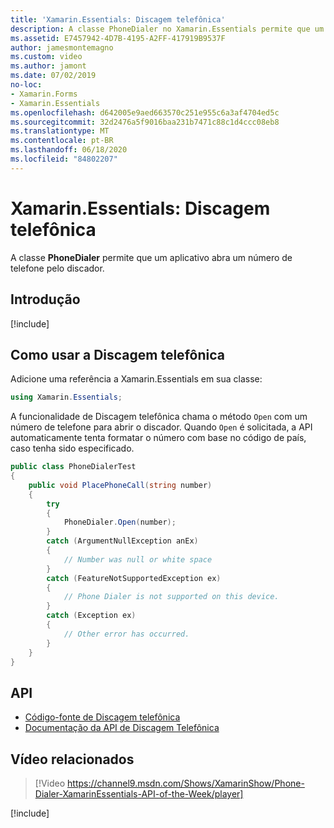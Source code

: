```yaml
---
title: 'Xamarin.Essentials: Discagem telefônica'
description: A classe PhoneDialer no Xamarin.Essentials permite que um aplicativo Abra um número de telefone na discagem
ms.assetid: E7457942-4D7B-4195-A2FF-417919B9537F
author: jamesmontemagno
ms.custom: video
ms.author: jamont
ms.date: 07/02/2019
no-loc:
- Xamarin.Forms
- Xamarin.Essentials
ms.openlocfilehash: d642005e9aed663570c251e955c6a3af4704ed5c
ms.sourcegitcommit: 32d2476a5f9016baa231b7471c88c1d4ccc08eb8
ms.translationtype: MT
ms.contentlocale: pt-BR
ms.lasthandoff: 06/18/2020
ms.locfileid: "84802207"
---
```

# <a name="xamarinessentials-phone-dialer"></a>Xamarin.Essentials: Discagem telefônica

A classe **PhoneDialer** permite que um aplicativo abra um número de telefone pelo discador.

## <a name="get-started"></a>Introdução

[!include[](~/essentials/includes/get-started.md)]

## <a name="using-phone-dialer"></a>Como usar a Discagem telefônica

Adicione uma referência a Xamarin.Essentials em sua classe:

```csharp
using Xamarin.Essentials;
```

A funcionalidade de Discagem telefônica chama o método `Open` com um número de telefone para abrir o discador. Quando `Open` é solicitada, a API automaticamente tenta formatar o número com base no código de país, caso tenha sido especificado.

```csharp
public class PhoneDialerTest
{
    public void PlacePhoneCall(string number)
    {
        try
        {
            PhoneDialer.Open(number);
        }
        catch (ArgumentNullException anEx)
        {
            // Number was null or white space
        }
        catch (FeatureNotSupportedException ex)
        {
            // Phone Dialer is not supported on this device.
        }
        catch (Exception ex)
        {
            // Other error has occurred.
        }
    }
}
```

## <a name="api"></a>API

- [Código-fonte de Discagem telefônica](https://github.com/xamarin/Essentials/tree/main/Xamarin.Essentials/PhoneDialer)
- [Documentação da API de Discagem Telefônica](xref:Xamarin.Essentials.PhoneDialer)

## <a name="related-video"></a>Vídeo relacionados

> [!Video https://channel9.msdn.com/Shows/XamarinShow/Phone-Dialer-XamarinEssentials-API-of-the-Week/player]

[!include[](~/essentials/includes/xamarin-show-essentials.md)]
